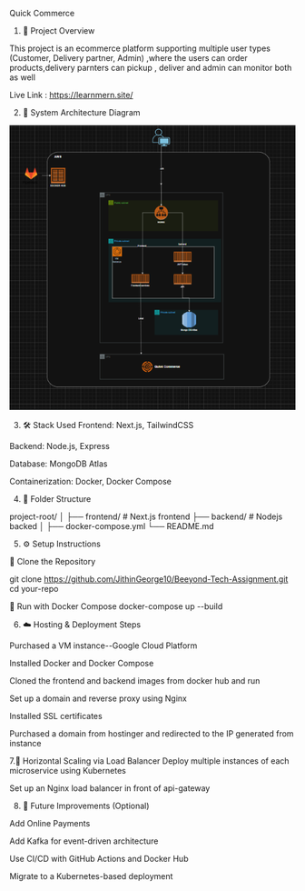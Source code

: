 Quick Commerce
1. 📘 Project Overview

This project is an ecommerce platform supporting multiple user types (Customer, Delivery partner, Admin) ,where the users
can order products,delivery parnters can pickup , deliver and admin can monitor both as well

Live Link : https://learnmern.site/

2. 🧱 System Architecture Diagram

![Quick Commerce System Architecture](https://raw.githubusercontent.com/JithinGeorge10/Beeyond-Tech-Assignment/main/quick%20commerce%20system%20architecture.png)


3. 🛠 Stack Used
Frontend: Next.js, TailwindCSS

Backend: Node.js, Express

Database: MongoDB Atlas

Containerization: Docker, Docker Compose


4. 📁 Folder Structure

project-root/
│
├── frontend/                # Next.js frontend
├── backend/                 # Nodejs backed
│
├── docker-compose.yml
└── README.md


5. ⚙️ Setup Instructions

🧬 Clone the Repository

git clone https://github.com/JithinGeorge10/Beeyond-Tech-Assignment.git
cd your-repo

🐳 Run with Docker Compose
docker-compose up --build



6. ☁️ Hosting & Deployment Steps

Purchased a VM instance--Google Cloud Platform

Installed Docker and Docker Compose

Cloned the frontend and backend images from docker hub and run 

Set up a domain and reverse proxy using Nginx 

Installed SSL certificates

Purchased a domain from hostinger and redirected to the IP generated from instance


7.🔁 Horizontal Scaling via Load Balancer
Deploy multiple instances of each microservice using Kubernetes 

Set up an Nginx load balancer in front of api-gateway


8. 🌱 Future Improvements (Optional)

Add Online Payments

Add Kafka for event-driven architecture

Use CI/CD with GitHub Actions and Docker Hub

Migrate to a Kubernetes-based deployment



